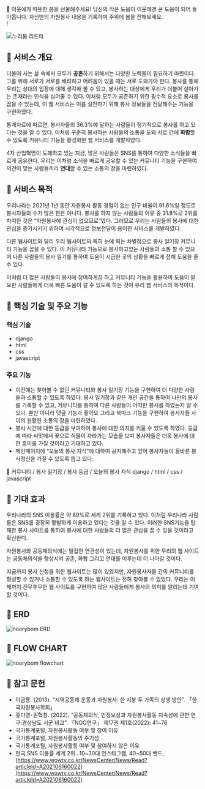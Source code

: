 <aside>
🌺 이웃에게 따뜻한 봄을 선물해주세요! 당신의 작은 도움이 이웃에겐 큰 도움이 되어 돌아옵니다. 자신만의 자원봉사 내용을 기록하며 주위에 봄을 전해보세요.

</aside>!

![누리봄 리드미](https://user-images.githubusercontent.com/81565724/187066587-6c367c5d-d2fc-465c-bba9-9d71faad50c6.png)

## 💮 서비스 개요

더불어 사는 삶 속에서 모두가 **공존**하기 위해서는 다양한 노력들이 필요하기 마련이다. 그를 위해 서로가 서로를 배려하고 어려움이 있을 때는 서로 도와가야 한다. 봉사를 통해 우리는 상대의 입장에 대해 생각해 볼 수 있고, 봉사하는 대상에게 우리가 더불어 살아가는 존재라는 인식을 심어줄 수 있다. 이처럼 모두가 공존하기 위한 필수적 요소로 봉사를 꼽을 수 있는데, 이 웹 서비스는 이를 실천하기 위해 봉사 정보들을 전달해주는 기능을 구현하였다.

통계자료에 따르면, 봉사자들의 36.3%에 달하는 사람들이 정기적으로 봉사를 하고 있다는 것을 알 수 있다. 이처럼 꾸준히 봉사하는 사람들의 소통을 도와 서로 간에 **화합**할 수 있도록 커뮤니티 기능을 활성화한 웹 서비스를 개발하였다.

4차 산업혁명이 도래하고 있는 지금, 많은 사람들은 SNS를 통하여 다양한 소식들을 빠르게 공유한다. 우리는 이처럼 소식을 빠르게 공유할 수 있는 커뮤니티 기능을 구현하여 의견이 맞는 사람들끼리 **연대**할 수 있는 소통의 장을 마련하였다.

## 💮 서비스 목적

우리나라는 2021년 1년 동안 자원봉사 활동 경험이 없는 인구 비율이 91.6%일 정도로 봉사자들의 수가 많은 편은 아니다. 봉사를 하지 않는 사람들의 이유 중 31.8%로 2위를 차지한 것은 “자원봉사에 관심이 없으므로”였다. 그러므로 우리는 사람들의 봉사에 대한 관심을 증가시키기 위하여 시각적으로 정보전달이 용이한 서비스를 개발하였다.

다른 웹사이트와 달리 우리 웹사이트의 특히 눈에 띄는 차별점으로 봉사 일기장 커뮤니티 기능을 꼽을 수 있다. 이 커뮤니티 기능으로 봉사하고있는 사람들과 소통 할 수 있으며 다른 사람들의 봉사 일기를 통하여 도움이 시급한 곳의 상황을 빠르게 접해 도움을 줄 수 있다.

이처럼 더 많은 사람들이 봉사에 참여하게끔 하고 커뮤니티 기능을 활용하여 도움이 필요한 사람들에게 더욱 빠른 도움이 갈 수 있도록 하는 것이 우리 웹 서비스의 목적이다.

## 💮 핵심 기술 및 주요 기능

### 핵심 기술

- django
- html
- css
- javascript

### 주요 기능

- 이전에는 찾아볼 수 없던 커뮤니티와 봉사 일기장 기능을 구현하여 더 다양한 사람들과 소통할 수 있도록 하였다. 봉사 일기장과 같은 개인 공간을 통하여 나만의 봉사를 기록할 수 있고, 커뮤니티를 통하여 다른 사람들이 어떠한 봉사를 하였는지 알 수 있다. 뿐만 아니라 댓글 기능과 좋아요 그리고 북마크 기능을 구현하여 봉사자들 사이의 원활한 소통의 장을 마련하였다.
- 봉사 시간에 대한 등급을 부여하여 봉사에 대한 의지를 키울 수 있도록 하였다. 등급에 따라 씨앗에서 꽃으로 식물이 자라가는 모습을 보며 봉사자들은 더욱 봉사에 대한 흥미를 가질 것이라고 기대하고 있다.
- 메인페이지에 “오늘의 봉사 지식”에 대하여 공지해주고 있어 봉사자들이 올바른 봉사정신을 가질 수 있도록 돕고 있다.

<aside>
🌺 커뮤니티 / 봉사 일기장 / 봉사 등급 / 오늘의 봉사 지식
django / html / css / javascript

</aside>

## 💮 기대 효과

우리나라의 SNS 이용률은 약 89%로 세계 2위를 기록하고 있다. 이처럼 우리나라 사람들은 SNS를 굉장히 활발하게 이용하고 있다는 것을 알 수 있다. 이러한 SNS기능을 탑재한 봉사 사이트를 통하여 봉사에 대한 사람들의 더 많은 관심을 끌 수 있을 것이라고 확신한다. 

자원봉사와 공동체의식에는 밀접한 연관성이 있는데, 자원봉사를 위한 우리의 웹 사이트는 공동체의식을 향상시켜 공존, 화합 그리고 연대를 이루는데 더 나아갈 것이다.

지금까지 봉사 신청을 위한 웹사이트는 많이 있었지만, 자원봉사자들 간의 커뮤니티를 형성할 수 있거나 소통할 수 있도록 하는 웹사이트는 전혀 찾아볼 수 없었다. 우리는 이제까지 전무후무한 웹 사이트를 구현하여 많은 사람들에게 봉사의 의미를 알리는데 기여할 것이다.

## 💮 ERD

![noorybom ERD](https://user-images.githubusercontent.com/81565724/187066179-5612a3ff-0fc8-4471-bfb5-f7740dc6eb55.png)

## 💮 FLOW CHART

![noorybom flowchart](https://user-images.githubusercontent.com/81565724/187068262-32bea738-09a7-410b-b67b-85b86c3e9d4e.png)

## 💮 참고 문헌

- 이금룡. (2013). “지역공동체 운동과 자원봉사: 한 지붕 두 가족의 상생 방안”. 「한국자원봉사학회」
- 홍다영･권혁창. (2022). “공동체의식, 인정보상과 자원봉사활동 지속성에 관한 연구:경상남도 시군 비교”. 「NGO연구」 제17권 제1호(2022): 41~76
- 국가통계포털, 자원봉사활동 여부 및 참여 이유
- 국가통계포털, 자원봉사활동의 주기성
- 국가통계포털, 자원봉사활동 여부 및 참여하지 않은 이유
- 한국 SNS 이용률 세계 2위…10~30대 인스타그램, 40~50대 밴드, [https://www.wowtv.co.kr/NewsCenter/News/Read?articleId=A202106160022](https://www.wowtv.co.kr/NewsCenter/News/Read?articleId=A202106160022)
